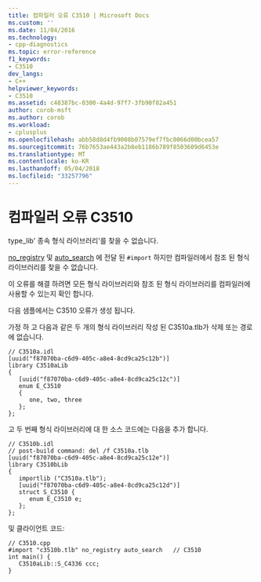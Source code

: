 ```yaml
---
title: 컴파일러 오류 C3510 | Microsoft Docs
ms.custom: ''
ms.date: 11/04/2016
ms.technology:
- cpp-diagnostics
ms.topic: error-reference
f1_keywords:
- C3510
dev_langs:
- C++
helpviewer_keywords:
- C3510
ms.assetid: c48387bc-0300-4a4d-97f7-3fb90f82a451
author: corob-msft
ms.author: corob
ms.workload:
- cplusplus
ms.openlocfilehash: abb58d8d4fb9008b07579ef7fbc0066d00bcea57
ms.sourcegitcommit: 76b7653ae443a2b8eb1186b789f8503609d6453e
ms.translationtype: MT
ms.contentlocale: ko-KR
ms.lasthandoff: 05/04/2018
ms.locfileid: "33257796"
---
```

# <a name="compiler-error-c3510"></a>컴파일러 오류 C3510
type_lib' 종속 형식 라이브러리'를 찾을 수 없습니다.  
  
 [no_registry](../../preprocessor/no-registry.md) 및 [auto_search](../../preprocessor/auto-search.md) 에 전달 된 `#import` 하지만 컴파일러에서 참조 된 형식 라이브러리를 찾을 수 없습니다.  
  
 이 오류를 해결 하려면 모든 형식 라이브러리와 참조 된 형식 라이브러리를 컴파일러에 사용할 수 있는지 확인 합니다.  
  
 다음 샘플에서는 C3510 오류가 생성 됩니다.  
  
 가정 하 고 다음과 같은 두 개의 형식 라이브러리 작성 된 C3510a.tlb가 삭제 또는 경로에 없습니다.  
  
```  
// C3510a.idl  
[uuid("f87070ba-c6d9-405c-a8e4-8cd9ca25c12b")]  
library C3510aLib  
{  
   [uuid("f87070ba-c6d9-405c-a8e4-8cd9ca25c12c")]  
   enum E_C3510  
   {  
      one, two, three  
   };  
};  
```  
  
 고 두 번째 형식 라이브러리에 대 한 소스 코드에는 다음을 추가 합니다.  
  
```  
// C3510b.idl  
// post-build command: del /f C3510a.tlb  
[uuid("f87070ba-c6d9-405c-a8e4-8cd9ca25c12e")]  
library C3510bLib  
{  
   importlib ("C3510a.tlb");  
   [uuid("f87070ba-c6d9-405c-a8e4-8cd9ca25c12d")]  
   struct S_C3510 {  
      enum E_C3510 e;  
   };  
};  
```  
  
 및 클라이언트 코드:  
  
```  
// C3510.cpp  
#import "c3510b.tlb" no_registry auto_search   // C3510  
int main() {  
   C3510aLib::S_C4336 ccc;  
}  
```